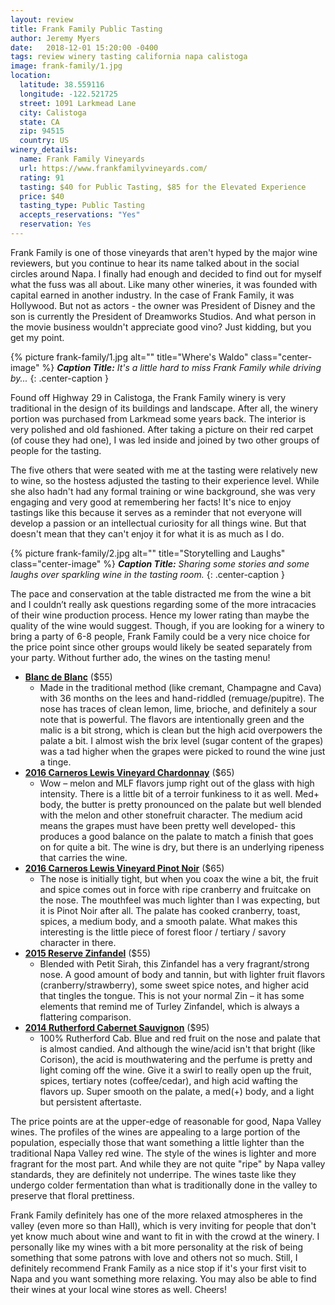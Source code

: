```yaml
---
layout: review
title: Frank Family Public Tasting
author: Jeremy Myers
date:   2018-12-01 15:20:00 -0400
tags: review winery tasting california napa calistoga
image: frank-family/1.jpg
location:
  latitude: 38.559116
  longitude: -122.521725
  street: 1091 Larkmead Lane
  city: Calistoga
  state: CA
  zip: 94515
  country: US
winery_details:
  name: Frank Family Vineyards
  url: https://www.frankfamilyvineyards.com/ 
  rating: 91
  tasting: $40 for Public Tasting, $85 for the Elevated Experience
  price: $40
  tasting_type: Public Tasting
  accepts_reservations: "Yes"
  reservation: Yes
---
```

Frank Family is one of those vineyards that aren't hyped by the major wine reviewers, but you continue to hear its name talked about in the social circles around Napa.  I finally had enough and decided to find out for myself what the fuss was all about.  Like many other wineries, it was founded with capital earned in another industry.  In the case of Frank Family, it was Hollywood.  But not as actors - the owner was President of Disney and the son is currently the President of Dreamworks Studios.  And what person in the movie business wouldn't appreciate good vino?  Just kidding, but you get my point.

{% picture frank-family/1.jpg alt="" title="Where's Waldo" class="center-image" %}
***Caption Title:*** *It's a little hard to miss Frank Family while driving by...*
{: .center-caption }

Found off Highway 29 in Calistoga, the Frank Family winery is very traditional in the design of its buildings and landscape.  After all, the winery portion was purchased from Larkmead some years back.  The interior is very polished and old fashioned.  After taking a picture on their red carpet (of couse they had one), I was led inside and joined by two other groups of people for the tasting.  

The five others that were seated with me at the tasting were relatively new to wine, so the hostess adjusted the tasting to their experience level.  While she also hadn't had any formal training or wine background, she was very engaging and very good at remembering her facts!  It's nice to enjoy tastings like this because it serves as a reminder that not everyone will develop a passion or an intellectual curiosity for all things wine.  But that doesn't mean that they can't enjoy it for what it is as much as I do.  

{% picture frank-family/2.jpg alt="" title="Storytelling and Laughs" class="center-image" %}
***Caption Title:*** *Sharing some stories and some laughs over sparkling wine in the tasting room.*
{: .center-caption }

The pace and conservation at the table distracted me from the wine a bit and I couldn’t really ask questions regarding some of the more intracacies of their wine production process.  Hence my lower rating than maybe the quality of the wine would suggest.  Though, if you are looking for a winery to bring a party of 6-8 people, Frank Family could be a very nice choice for the price point since other groups would likely be seated separately from your party.  Without further ado, the wines on the tasting menu!

* [**Blanc de Blanc**](https://www.frankfamilyvineyards.com/wine/bubbles/blanc-de-blancs13) ($55)
  * Made in the traditional method (like cremant, Champagne and Cava) with 36 months on the lees and hand-riddled (remuage/pupitre).  The nose has traces of clean lemon, lime, brioche, and definitely a sour note that is powerful.  The flavors are intentionally green and the malic is a bit strong, which is clean but the high acid overpowers the palate a bit.  I almost wish the brix level (sugar content of the grapes) was a tad higher when the grapes were picked to round the wine just a tinge.  
* [**2016 Carneros Lewis Vineyard Chardonnay**](https://www.frankfamilyvineyards.com/wine/reserve/lewis-vineyard-reserve-chardonnay) ($65)
  * Wow – melon and MLF flavors jump right out of the glass with high intensity.  There is a little bit of a terroir funkiness to it as well.  Med+ body, the butter is pretty pronounced on the palate but well blended with the melon and other stonefruit character.  The medium acid means the grapes must have been pretty well developed- this produces a good balance on the palate to match a finish that goes on for quite a bit.  The wine is dry, but there is an underlying ripeness that carries the wine.  
* [**2016 Carneros Lewis Vineyard Pinot Noir**](https://www.frankfamilyvineyards.com/wine/reserve/lewis-vineyard-reserve-pinot-noir) ($65)
  * The nose is initially tight, but when you coax the wine a bit, the fruit and spice comes out in force with ripe cranberry and fruitcake on the nose.  The mouthfeel was much lighter than I was expecting, but it is Pinot Noir after all.  The palate has cooked cranberry, toast, spices, a medium body, and a smooth palate.  What makes this interesting is the little piece of forest floor / tertiary / savory character in there.
* [**2015 Reserve Zinfandel**](https://www.frankfamilyvineyards.com/wine/reserve/zinfandel-chiles-valley) ($55)
  * Blended with Petit Sirah, this Zinfandel has a very fragrant/strong nose.  A good amount of body and tannin, but with lighter fruit flavors (cranberry/strawberry), some sweet spice notes, and higher acid that tingles the tongue.  This is not your normal Zin – it has some elements that remind me of Turley Zinfandel, which is always a flattering comparison.
* [**2014 Rutherford Cabernet Sauvignon**](https://www.frankfamilyvineyards.com/wine/reserve/2014-rutherford-reserve-cabernet-sauvignon) ($95)
  * 100% Rutherford Cab.  Blue and red fruit on the nose and palate that is almost candied.  And although the wine/acid isn't that bright (like Corison), the acid is mouthwatering and the perfume is pretty and light coming off the wine.  Give it a swirl to really open up the fruit, spices, tertiary notes (coffee/cedar), and high acid wafting the flavors up.  Super smooth on the palate, a med(+) body, and a light but persistent aftertaste.

The price points are at the upper-edge of reasonable for good, Napa Valley wines.  The profiles of the wines are appealing to a large portion of the population, especially those that want something a little lighter than the traditional Napa Valley red wine.  The style of the wines is lighter and more fragrant for the most part.  And while they are not quite "ripe" by Napa valley standards, they are definitely not underripe.  The wines taste like they undergo colder fermentation than what is traditionally done in the valley to preserve that floral prettiness.

Frank Family definitely has one of the more relaxed atmospheres in the valley (even more so than Hall), which is very inviting for people that don't yet know much about wine and want to fit in with the crowd at the winery.  I personally like my wines with a bit more personality at the risk of being something that some patrons with love and others not so much.  Still, I definitely recommend Frank Family as a nice stop if it's your first visit to Napa and you want something more relaxing.  You may also be able to find their wines at your local wine stores as well.  Cheers!
